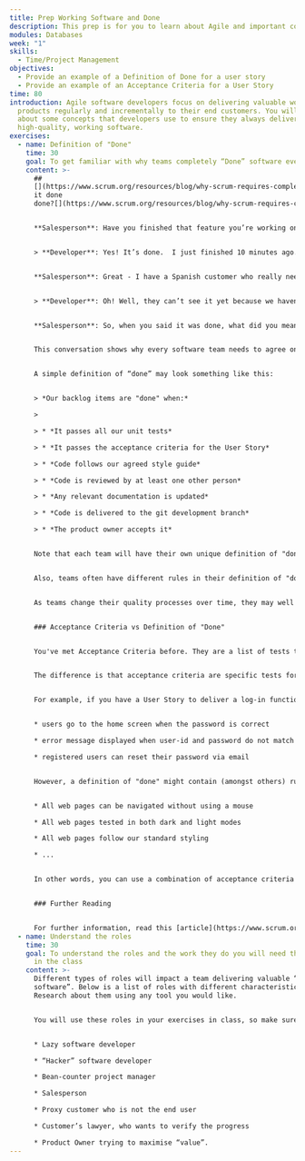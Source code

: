 ```yaml
---
title: Prep Working Software and Done
description: This prep is for you to learn about Agile and important concepts.
modules: Databases
week: "1"
skills:
  - Time/Project Management
objectives:
  - Provide an example of a Definition of Done for a user story
  - Provide an example of an Acceptance Criteria for a User Story
time: 80
introduction: Agile software developers focus on delivering valuable working
  products regularly and incrementally to their end customers. You will learn
  about some concepts that developers use to ensure they always deliver
  high-quality, working software.
exercises:
  - name: Definition of "Done"
    time: 30
    goal: To get familiar with why teams completely “Done” software every sprint
    content: >-
      ##
      [](https://www.scrum.org/resources/blog/why-scrum-requires-completely-done-software-every-sprint)"Is
      it done
      done?[](https://www.scrum.org/resources/blog/why-scrum-requires-completely-done-software-every-sprint)"


      **Salesperson**: Have you finished that feature you’re working on?


      > **Developer**: Yes! It’s done.  I just finished 10 minutes ago.


      **Salesperson**: Great - I have a Spanish customer who really needs it.


      > **Developer**: Oh! Well, they can’t see it yet because we haven’t updated the on-screen instructions. And our product owner hasn’t yet agreed that it meets the acceptance tests. And the UI text hasn’t yet been translated into Spanish.  And it’s not even integrated into the development branch let alone the production branch.


      **Salesperson**: So, when you said it was done, what did you mean exactly? When will you be "*done done*"?


      This conversation shows why every software team needs to agree on exactly what they mean by “done” for their software. Whenever more than one person works on a single project, the team members must have a common understanding of what "done" means for them.


      A simple definition of “done” may look something like this:


      > *Our backlog items are "done" when:*

      >

      > * *It passes all our unit tests*

      > * *It passes the acceptance criteria for the User Story*

      > * *Code follows our agreed style guide*

      > * *Code is reviewed by at least one other person*

      > * *Any relevant documentation is updated*

      > * *Code is delivered to the git development branch*

      > * *The product owner accepts it*


      Note that each team will have their own unique definition of "done" that works for them using the particular processes and quality methods they have agreed upon. Have they agreed to minimize any web graphics? Have they agreed to ensure their code works on certain web browsers? If so, these agreements will be reflected in their definition of "done".


      Also, teams often have different rules in their definition of "done" that apply to different types of backlog item. For example, a backlog item that affects UI components will perhaps include "changed components tested for blind users", but a backlog item on server-side changes will need different rules.


      As teams change their quality processes over time, they may well improve and update their definition of "done" to include further quality statements on usability, documentation, performance, metrics, and many other aspects of delivering high-quality software to production.


      ### Acceptance Criteria vs Definition of "Done"


      You've met Acceptance Criteria before. They are a list of tests that help developers know they are delivering the value of a User Story that the Product Owner expects. This sounds very similar to the Definition of "Done", doesn't it?


      The difference is that acceptance criteria are specific tests for *a single* backlog item, whereas the definition of "done" applies to *all* backlog items that a team delivers.


      For example, if you have a User Story to deliver a log-in function, the Product Owner might specify the following acceptance criteria:


      * users go to the home screen when the password is correct

      * error message displayed when user-id and password do not match

      * registered users can reset their password via email 


      However, a definition of "done" might contain (amongst others) rules like these:


      * All web pages can be navigated without using a mouse

      * All web pages tested in both dark and light modes

      * All web pages follow our standard styling 

      * ... 


      In other words, you can use a combination of acceptance criteria and a definition of "done" to help you and your team ensure that you are always delivering high-quality, working software.


      ### Further Reading


      For further information, read this [article](https://www.scrum.org/resources/blog/why-scrum-requires-completely-done-software-every-sprint).
  - name: Understand the roles
    time: 30
    goal: To understand the roles and the work they do you will need the knowledge
      in the class
    content: >-
      Different types of roles will impact a team delivering valuable “working
      software”. Below is a list of roles with different characteristics.
      Research about them using any tool you would like.


      You will use these roles in your exercises in class, so make sure you understand their personalities.


      * Lazy software developer

      * “Hacker” software developer

      * Bean-counter project manager

      * Salesperson

      * Proxy customer who is not the end user

      * Customer’s lawyer, who wants to verify the progress

      * Product Owner trying to maximise “value”.
---
```

